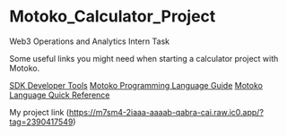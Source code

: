 # Motoko_Calculator_Project
Web3 Operations and Analytics Intern Task

Some useful links you might need when starting a calculator project with Motoko.

[SDK Developer Tools](https://internetcomputer.org/docs/current/developer-docs/getting-started/install/)
[Motoko Programming Language Guide](https://internetcomputer.org/docs/current/motoko/main/getting-started/motoko-introduction)
[Motoko Language Quick Reference](https://internetcomputer.org/docs/current/motoko/main/reference/language-manual)


My project link
(https://m7sm4-2iaaa-aaaab-qabra-cai.raw.ic0.app/?tag=2390417549)

